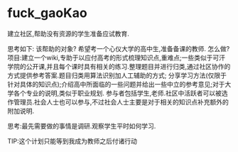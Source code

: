 # fuck_gaoKao
建立社区,帮助没有资源的学生准备应试教育.

思考如下:
该帮助的对象?
希望考一个心仪大学的高中生,准备备课的教师.
怎么做?
  项目:建立一个wiki,专助于以应付高考的形式梳理知识点,重难点;一些类似于可汗学院的公开课,并且每个课时具有相关的练习.整理题目并进行归类,通过社区协作的方式提供参考答案.题目归类用算法识别加人工辅助的方式; 分享学习方法(仅限于针对具体的知识点);介绍高中所面临的一些问题并给出一些中立的参考意见;对于大学各个专业的说明,类似于职业规划.
       参与者包括学生,老师.社区中活跃者可以被选作管理员.社会人士也可以参与,不过社会人士主要是对于相关的知识点补充额外的附加说明.
  
  思考:最先需要做的事情是调研.观察学生平时如何学习.
       
   TIP:这个计划只能等到我成为教师之后付诸行动
  
